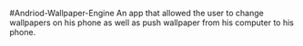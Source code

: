 #Andriod-Wallpaper-Engine
An app that allowed the user to change wallpapers on his phone as well as push wallpaper from his computer to his phone.
